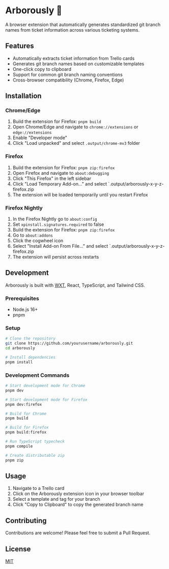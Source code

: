 # Arborously 🌳

A browser extension that automatically generates standardized git branch names from ticket information across various ticketing systems.

## Features

- Automatically extracts ticket information from Trello cards
- Generates git branch names based on customizable templates
- One-click copy to clipboard
- Support for common git branch naming conventions
- Cross-browser compatibility (Chrome, Firefox, Edge)

## Installation

### Chrome/Edge

1. Build the extension for Firefox: `pnpm build`
2. Open Chrome/Edge and navigate to `chrome://extensions` or `edge://extensions`
3. Enable "Developer mode"
4. Click "Load unpacked" and select `.output/chrome-mv3` folder

### Firefox

1. Build the extension for Firefox: `pnpm zip:firefox`
2. Open Firefox and navigate to `about:debugging`
3. Click "This Firefox" in the left sidebar
4. Click "Load Temporary Add-on..." and select `.output/arborously-x-y-z-firefox.zip
5. The extension will be loaded temporarily until you restart Firefox

### Firefox Nightly

1. In the Firefox Nightly go to `about:config`
2. Set `xpinstall.signatures.required` to false
3. Build the extension for Firefox: `pnpm zip:firefox`
4. Go to `about:addons`
5. Click the cogwheel icon
6. Select "Install Add-on From File..." and select `.output/arborously-x-y-z-firefox.zip
7. The extension will persist across restarts

## Development

Arborously is built with [WXT](https://wxt.dev/), React, TypeScript, and Tailwind CSS.

### Prerequisites

- Node.js 16+
- pnpm

### Setup

```bash
# Clone the repository
git clone https://github.com/yourusername/arborously.git
cd arborously

# Install dependencies
pnpm install
```

### Development Commands

```bash
# Start development mode for Chrome
pnpm dev

# Start development mode for Firefox
pnpm dev:firefox

# Build for Chrome
pnpm build

# Build for Firefox
pnpm build:firefox

# Run TypeScript typecheck
pnpm compile

# Create distributable zip
pnpm zip
```

## Usage

1. Navigate to a Trello card
2. Click on the Arborously extension icon in your browser toolbar
3. Select a template and tag for your branch
4. Click "Copy to Clipboard" to copy the generated branch name

## Contributing

Contributions are welcome! Please feel free to submit a Pull Request.

## License

[MIT](LICENSE)
